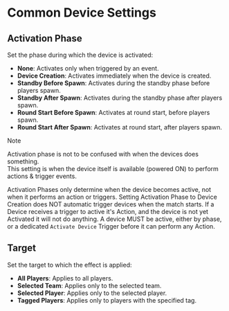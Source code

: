 # Common Device Settings

## Activation Phase

Set the phase during which the device is activated:

- **None**: Activates only when triggered by an event.
- **Device Creation**: Activates immediately when the device is created.
- **Standby Before Spawn**: Activates during the standby phase before players spawn.
- **Standby After Spawn**: Activates during the standby phase after players spawn.
- **Round Start Before Spawn**: Activates at round start, before players spawn.
- **Round Start After Spawn**: Activates at round start, after players spawn.

> [!NOTE]  
> Activation phase is not to be confused with when the devices does something.  
> This setting is when the device itself is available (powered ON) to perform actions & trigger events.  

Activation Phases only determine when the device becomes active, not when it performs an action or triggers.
Setting Activation Phase to Device Creation does NOT automatic trigger devices when the match starts.
If a Device receives a trigger to active it's Action, and the device is not yet Activated it will not do anything.
A device MUST be active, either by phase, or a dedicated `Activate Device` Trigger before it can perform any Action.

## Target

Set the target to which the effect is applied:

- **All Players**: Applies to all players.
- **Selected Team**: Applies only to the selected team.
- **Selected Player**: Applies only to the selected player.
- **Tagged Players**: Applies only to players with the specified tag.

